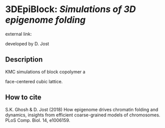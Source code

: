 # 3DEpiBlock: *Simulations of 3D epigenome folding*


external link: 

developed by D. Jost

## Description

KMC simulations of block copolymer a

face-centered cubic lattice.



## How to cite
S.K. Ghosh & D. Jost (2018) How epigenome drives chromatin folding and dynamics, insights from efficient coarse-grained models of chromosomes. PLoS Comp. Biol. 14, e1006159.

